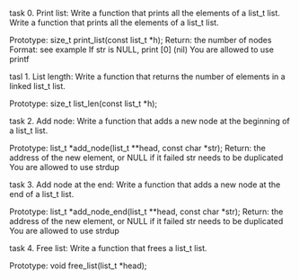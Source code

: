 task 0. Print list: Write a function that prints all the elements of a list_t list.
Write a function that prints all the elements of a list_t list.

Prototype: size_t print_list(const list_t *h);
Return: the number of nodes
Format: see example
If str is NULL, print [0] (nil)
You are allowed to use printf



tasl 1. List length: Write a function that returns the number of elements in a linked list_t list.

Prototype: size_t list_len(const list_t *h);

task 2. Add node: Write a function that adds a new node at the beginning of a list_t list.

Prototype: list_t *add_node(list_t **head, const char *str);
Return: the address of the new element, or NULL if it failed
str needs to be duplicated
You are allowed to use strdup


task 3. Add node at the end: Write a function that adds a new node at the end of a list_t list.

Prototype: list_t *add_node_end(list_t **head, const char *str);
Return: the address of the new element, or NULL if it failed
str needs to be duplicated
You are allowed to use strdup

task 4. Free list: Write a function that frees a list_t list.

Prototype: void free_list(list_t *head); 
